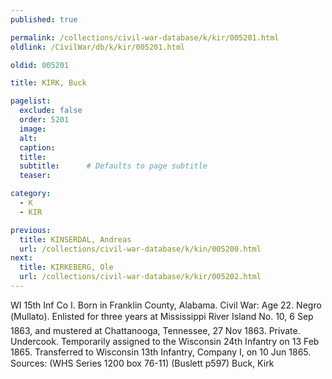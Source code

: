 ```yaml
---
published: true

permalink: /collections/civil-war-database/k/kir/005201.html
oldlink: /CivilWar/db/k/kir/005201.html

oldid: 005201

title: KIRK, Buck

pagelist:
  exclude: false
  order: 5201
  image: 
  alt:
  caption:
  title:
  subtitle:      # Defaults to page subtitle
  teaser:

category: 
  - K 
  - KIR

previous:
  title: KINSERDAL, Andreas
  url: /collections/civil-war-database/k/kin/005200.html  
next:
  title: KIRKEBERG, Ole
  url: /collections/civil-war-database/k/kir/005202.html   
---
```

WI 15th Inf Co I. Born in Franklin County, Alabama. Civil War: Age 22. Negro (&#147;Mullato&#148;). Enlisted for three years at Mississippi River Island No. 10, 6 Sep 1863, and mustered at Chattanooga, Tennessee, 27 Nov 1863. Private. Undercook. Temporarily assigned to the Wisconsin 24th Infantry on 13 Feb 1865. Transferred to Wisconsin 13th Infantry, Company I, on 10 Jun 1865. Sources: (WHS Series 1200 box 76-11) (Buslett p597) &#147;Buck, Kirk&#148;